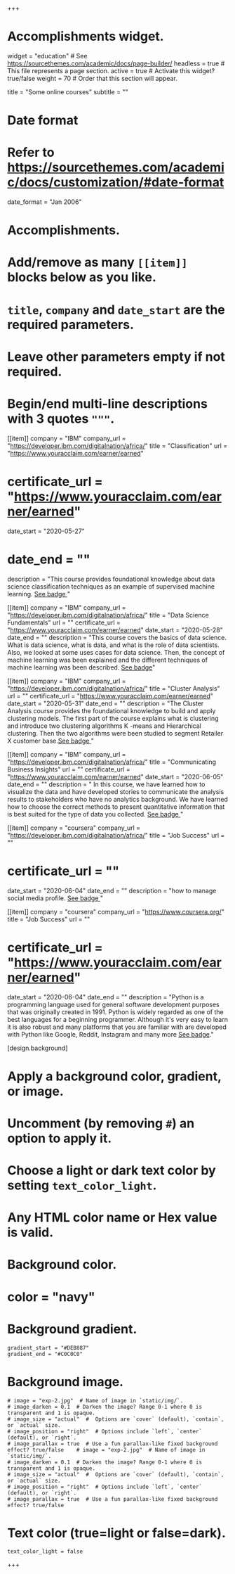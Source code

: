 +++
# Accomplishments widget.
widget = "education"  # See https://sourcethemes.com/academic/docs/page-builder/
headless = true  # This file represents a page section.
active = true  # Activate this widget? true/false
weight = 70  # Order that this section will appear.

title = "Some online courses"
subtitle = ""


# Date format
#   Refer to https://sourcethemes.com/academic/docs/customization/#date-format
date_format = "Jan 2006"

# Accomplishments.
#   Add/remove as many `[[item]]` blocks below as you like.
#   `title`, `company` and `date_start` are the required parameters.
#   Leave other parameters empty if not required.
#   Begin/end multi-line descriptions with 3 quotes `"""`.

[[item]]
  company = "IBM"
  company_url = "https://developer.ibm.com/digitalnation/africa/"
  title = "Classification"
  url = "https://www.youracclaim.com/earner/earned"
#  certificate_url = "https://www.youracclaim.com/earner/earned"
  date_start = "2020-05-27"
#  date_end = ""
  description = "This course provides foundational knowledge about data science classification techniques as an example of supervised machine learning. [See badge ](https://www.youracclaim.com/earner/earned)"

[[item]]
  company = "IBM"
  company_url = "https://developer.ibm.com/digitalnation/africa/"
  title = "Data Science Fundamentals"
  url = ""
  certificate_url = "https://www.youracclaim.com/earner/earned"
  date_start = "2020-05-28"
  date_end = ""
  description = "This course covers the basics of data science. What is data science, what is data, and what is the role of data scientists. Also, we looked at some uses cases for data science. Then,  the concept of machine learning was been explained and the different techniques of machine learning was been described. [See badge](https://www.youracclaim.com/earner/earned)"
  
[[item]]
  company = "IBM"
  company_url = "https://developer.ibm.com/digitalnation/africa/"
  title = "Cluster Analysis"
  url = ""
  certificate_url = "https://www.youracclaim.com/earner/earned"
  date_start = "2020-05-31"
  date_end = ""
  description = "The Cluster Analysis course provides the foundational knowledge to build and apply clustering models. The first part of the course explains what is clustering and introduce two clustering algorithms K -means and Hierarchical clustering. Then the two algorithms were been studied to segment Retailer X customer base.[See badge ](https://www.youracclaim.com/earner/earned)"
  
[[item]]
  company = "IBM"
  company_url = "https://developer.ibm.com/digitalnation/africa/"
  title = "Communicating Business Insights"
  url = ""
  certificate_url = "https://www.youracclaim.com/earner/earned"
  date_start = "2020-06-05"
  date_end = ""
  description =  " In this course, we have learned how to visualize the data and have developed stories to communicate the analysis results to stakeholders who have no analytics background. We have learned how to choose the correct methods to present quantitative information that is best suited for the type of data you collected. [See badge ](https://www.youracclaim.com/earner/earned)"

[[item]]
  company = "coursera"
  company_url = "https://developer.ibm.com/digitalnation/africa/"
  title = "Job Success"
  url = ""
#  certificate_url = ""
  date_start = "2020-06-04"
  date_end = ""
  description = "how to manage social media profile. [See badge ](https://d3c33hcgiwev3.cloudfront.net/_56c3004cca46daacbf1a990ed82d93b4_Criteria-Peer-Review-Assignment.pdf?Expires=1591574400&Signature=YivspLu6aECQ--MvzvxoAThv~uWlIBgwld0bT425YzotrzQcvO1XXAudsVHWf1lRzJ6thb4R-1Iq5N-ObwArKCYsa~THIGKZi~qZagg~3WS~tlQfr4t1tNxw9NsNM~lXFZurNn7oJ3ecTCQN8quMTaLLfZancB6Flo8RJ~KStjY_&Key-Pair-Id=APKAJLTNE6QMUY6HBC5A)"
  
[[item]]
  company = "coursera"
  company_url = "https://www.coursera.org/"
  title = "Job Success"
  url = ""
#  certificate_url = "https://www.youracclaim.com/earner/earned"
  date_start = "2020-06-04"
  date_end = ""
  description = "Python is a programming language used for general software development purposes that was originally created in 1991. Python is widely regarded as one of the best languages for a beginning programmer. Although it's very easy to learn it is also robust and many platforms that you are familiar with are developed with Python like Google, Reddit, Instagram and many more [See badge](https://www.youracclaim.com/earner/earned)."
  
  
  [design.background]
  # Apply a background color, gradient, or image.
  # Uncomment (by removing `#`) an option to apply it.
  # Choose a light or dark text color by setting `text_color_light`.
  # Any HTML color name or Hex value is valid.

  # Background color.
  # color = "navy"
  

  
  # Background gradient.
    gradient_start = "#DEB887"
    gradient_end = "#C0C0C0"
  
  # Background image.
    # image = "exp-2.jpg"  # Name of image in `static/img/`.
    # image_darken = 0.1  # Darken the image? Range 0-1 where 0 is transparent and 1 is opaque.
    # image_size = "actual"  #  Options are `cover` (default), `contain`, or `actual` size.
    # image_position = "right"  # Options include `left`, `center` (default), or `right`.
    # image_parallax = true  # Use a fun parallax-like fixed background effect? true/false    # image = "exp-2.jpg"  # Name of image in `static/img/`.
    # image_darken = 0.1  # Darken the image? Range 0-1 where 0 is transparent and 1 is opaque.
    # image_size = "actual"  #  Options are `cover` (default), `contain`, or `actual` size.
    # image_position = "right"  # Options include `left`, `center` (default), or `right`.
    # image_parallax = true  # Use a fun parallax-like fixed background effect? true/false


  # Text color (true=light or false=dark).
    text_color_light = false

+++
